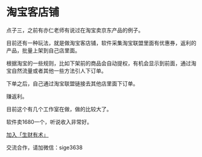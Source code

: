 # 淘宝客店铺

点子三，之前有亦仁老师有说过在淘宝卖京东产品的例子。

目前还有一种玩法，就是做淘宝客店铺，软件采集淘宝联盟里面有优惠券，返利的产品，批量上架到自己店里面。

根据淘宝的一些规则，比如下架前的商品会自动提权，有机会显示到前面，通过淘宝自然流量或者其他一些方法引人下订单。

下单之后，自己通过淘宝联盟链接去其他店里面下订单。

赚返利。

目前这个有几个工作室在做，做的比较大了。

软件卖1680一个，听说收入非常好。

[加入「生财有术」](https://www.ilangcai.com/jiaru/)

交流合作，请加微信：sige3638


